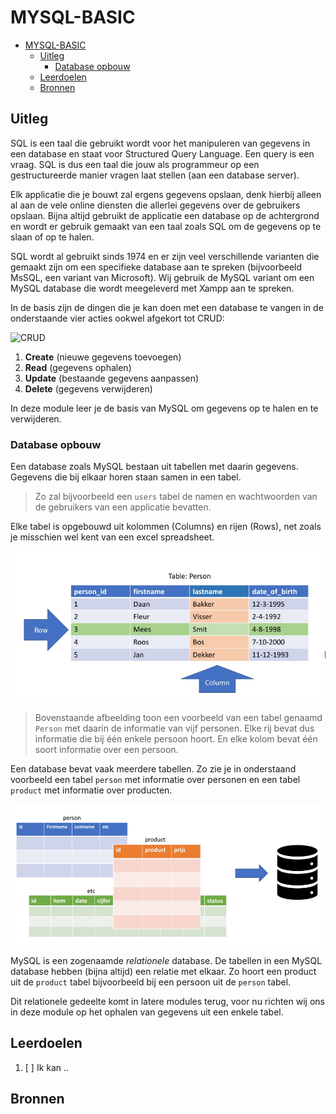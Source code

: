 # MYSQL-BASIC

- [MYSQL-BASIC](#mysql-basic)
  - [Uitleg](#uitleg)
    - [Database opbouw](#database-opbouw)
  - [Leerdoelen](#leerdoelen)
  - [Bronnen](#bronnen)

## Uitleg

SQL is een taal die gebruikt wordt voor het manipuleren van gegevens in een database en staat voor Structured Query Language. Een query is een vraag. SQL is dus een taal die jouw als programmeur op een gestructureerde manier vragen laat stellen (aan een database server).

Elk applicatie die je bouwt zal ergens gegevens opslaan, denk hierbij alleen al aan de vele online diensten die allerlei gegevens over de gebruikers opslaan. Bijna altijd gebruikt de applicatie een database op de achtergrond en wordt er gebruik gemaakt van een taal zoals SQL om de gegevens op te slaan of op te halen.  

SQL wordt al gebruikt sinds 1974 en er zijn veel verschillende varianten die gemaakt zijn om een specifieke database aan te spreken (bijvoorbeeld MsSQL, een variant van Microsoft). Wij gebruik de MySQL variant om een MySQL database die wordt meegeleverd met Xampp aan te spreken.

In de basis zijn de dingen die je kan doen met een database te vangen in de onderstaande vier acties ookwel afgekort tot CRUD:  

![CRUD](https://github.com/ROC-van-Amsterdam-College-Amstelland/MYSQL-BASIC/blob/master/1-databases/img/crud.jpg)

1. **Create** (nieuwe gegevens toevoegen)
2. **Read** (gegevens ophalen)
3. **Update** (bestaande gegevens aanpassen)
4. **Delete** (gegevens verwijderen)

In deze module leer je de basis van MySQL om gegevens op te halen en te verwijderen.

### Database opbouw

Een database zoals MySQL bestaan uit tabellen met daarin gegevens. Gegevens die bij elkaar horen staan samen in een tabel. 
> Zo zal bijvoorbeeld een `users` tabel de namen en wachtwoorden van de gebruikers van een applicatie bevatten.

Elke tabel is opgebouwd uit kolommen (Columns) en rijen (Rows), net zoals je misschien wel kent van een excel spreadsheet.

![Table example](img/example-table-person.jpg)

>Bovenstaande afbeelding toon een voorbeeld van een tabel genaamd `Person` met daarin de informatie van vijf personen. Elke rij bevat dus informatie die bij één enkele persoon hoort. En elke kolom bevat één soort informatie over een persoon.

Een database bevat vaak meerdere tabellen. Zo zie je in onderstaand voorbeeld een tabel `person` met informatie over personen en een tabel `product` met informatie over producten.

![Example multiple database tables](/img/example-db-tables.jpg)

MySQL is een zogenaamde *relationele* database. De tabellen in een MySQL database hebben (bijna altijd) een relatie met elkaar. Zo hoort een product uit de `product` tabel bijvoorbeeld bij een persoon uit de `person` tabel.

Dit relationele gedeelte komt in latere modules terug, voor nu richten wij ons in deze module op het ophalen van gegevens uit een enkele tabel.



## Leerdoelen

1. [ ] Ik kan ..

## Bronnen

